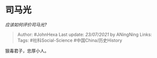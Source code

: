 # 司马光
*应该如何评价司马光?*

> Author: #JohnHexa
Last update: *23/07/2021* by ANingNing
Links:
Tags: #社科Social-Science #中国China/历史History 

 
狠毒君子，忠厚小人。



